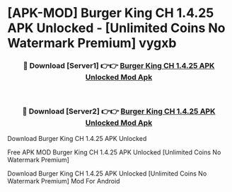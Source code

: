# [APK-MOD] Burger King CH 1.4.25 APK Unlocked - [Unlimited Coins No Watermark Premium] vygxb



<div align="center">
<h3>🔴 Download [Server1] 👉👉 <a href="https://momento.my/?title=Burger_King_CH_1.4.25_APK_Unlocked">Burger King CH 1.4.25 APK Unlocked Mod Apk</a></h3><br>

<h3>🔴 Download [Server2] 👉👉 <a href="https://momento.my/?title=Burger_King_CH_1.4.25_APK_Unlocked">Burger King CH 1.4.25 APK Unlocked Mod Apk</a></h3>
</div>



Download Burger King CH 1.4.25 APK Unlocked 

Free APK MOD Burger King CH 1.4.25 APK Unlocked [Unlimited Coins No Watermark Premium]

Download Burger King CH 1.4.25 APK Unlocked [Unlimited Coins No Watermark Premium] Mod For Android
